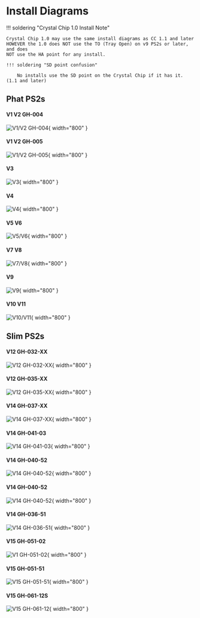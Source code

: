 # Install Diagrams

!!! soldering "Crystal Chip 1.0 Install Note"

    Crystal Chip 1.0 may use the same install diagrams as CC 1.1 and later
    HOWEVER the 1.0 does NOT use the TO (Tray Open) on v9 PS2s or later, and does 
    NOT use the HA point for any install.

    !!! soldering "SD point confusion"
        
        No installs use the SD point on the Crystal Chip if it has it. (1.1 and later)
    

## Phat PS2s

#### V1 V2 GH-004
![V1/V2 GH-004](install-diagrams/cc11_v1.jpg){ width="800" }

#### V1 V2 GH-005
![V1/V2 GH-005](install-diagrams/cc11_v2.jpg){ width="800" }

#### V3
![V3](install-diagrams/cc11_v3.jpg){ width="800" }

#### V4
![V4](install-diagrams/cc11_v4.jpg){ width="800" }

#### V5 V6
![V5/V6](install-diagrams/cc11_v5.jpg){ width="800" }

#### V7 V8
![V7/V8](install-diagrams/cc11_v7.jpg){ width="800" }

#### V9
![V9](install-diagrams/cc11_v9.jpg){ width="800" }

#### V10 V11
![V10/V11](install-diagrams/cc11_v10.jpg){ width="800" }


## Slim PS2s

#### V12 GH-032-XX
![V12 GH-032-XX](install-diagrams/cc11_v12.jpg){ width="800" }

#### V12 GH-035-XX
![V12 GH-035-XX](install-diagrams/cc11_v12b.jpg){ width="800" }

#### V14 GH-037-XX
![V14 GH-037-XX](install-diagrams/cc11_v14.jpg){ width="800" }

#### V14 GH-041-03
![V14 GH-041-03](install-diagrams/cc11_v14a.jpg){ width="800" }

#### V14 GH-040-52
![V14 GH-040-52](install-diagrams/cc11_v14b.jpg){ width="800" }

#### V14 GH-040-52
![V14 GH-040-52](install-diagrams/cc11_v14b2.jpg){ width="800" }

#### V14 GH-036-51
![V14 GH-036-51](install-diagrams/cc11_v14c.jpg){ width="800" }

#### V15 GH-051-02
![V1 GH-051-02](install-diagrams/cc11_v15a.jpg){ width="800" }

#### V15 GH-051-51
![V15 GH-051-51](install-diagrams/cc11_v15b.jpg){ width="800" }

#### V15 GH-061-12S
![V15 GH-061-12](install-diagrams/cc20_16a.jpg){ width="800" }

